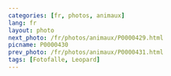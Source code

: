 ```yaml
---
categories: [fr, photos, animaux]
lang: fr
layout: photo
next_photo: /fr/photos/animaux/P0000429.html
picname: P0000430
prev_photo: /fr/photos/animaux/P0000431.html
tags: [Fotofalle, Leopard]
---
```

